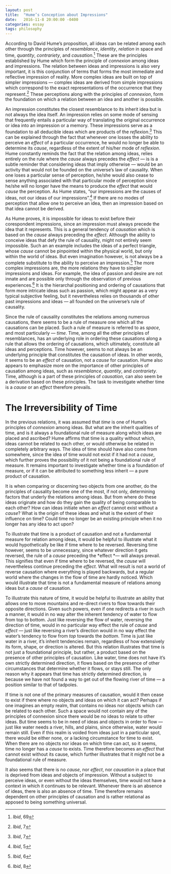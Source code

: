```yaml
---
layout: post
title:  "Hume’s Conception about Impressions"
date:   2016-11-8 20:00:00 -0400
categories: essay
tags: philosophy
---
```


According to David Hume’s proposition, all ideas can be related among each other through the principles of *resemblance*, *identity*, *relation* in space and time, *quantity*, *contrariety*, and *causation*.[^1] These are the principles established by Hume which form the principle of *connexion* among ideas and impressions. The relation between ideas and impressions is also very important, it is this conjunction of terms that forms the most immediate and reflective impression of reality. More complex ideas are built on top of simpler impressions — complex ideas are derived from simple impressions which correspond to the exact representations of the occurrence that they represent.[^3] These perceptions along with the principles of *connexion*, form the foundation on which a relation between an idea and another is possible.

An impression constitutes the closest resemblance to its inherit idea but is not always the idea itself. An impression relies on some mode of sensing that frequently entails a particular way of translating the original occurrence or idea into an impression or a memory. These impressions serve as a foundation to all deducible ideas which are products of the *reflexion*.[^4] This can be explained through the fact that whenever one losses the ability to perceive an *effect* of a particular occurrence, he would no longer be able to determine its *cause*, regardless of the extent of his/her mode of *reflexion*. Hume constantly reminds the fact that the relation among ideas, relies entirely on the rule where the *cause* always precedes the *effect* — is is a subtle reminder that considering ideas that imply otherwise — would be an activity that would not be founded on the universe’s law of causality. When one loses a particular sense of perception, he/she would also cease to sense anything associated with that particular mode of perception since he/she will no longer have the means to produce the *effect* that would *cause* the perception. As Hume states, “our impressions are the causes of ideas, not our ideas of our impressions”.[^2] If there are no modes of perception that allow one to perceive an idea, then an impression based on that idea cannot be derived.

As Hume proves, it is impossible for ideas to exist before their corespondent impressions, since an impression must always precede the idea that it represents. This is a general tendency of *causation* which is based on the *cause* always preceding the *effect*. Although the ability to conceive ideas that defy the rule of causality, might not entirely seem impossible. Such an an example includes the ideas of a perfect triangle, whose *cause* cannot be pinpointed within the physical world, but only within the world of ideas. But even imagination however, is not always be a complete substitute to the ability to perceive an impression.[^5] The more complex impressions are, the more relations they have to simpler impressions and ideas. For example, the idea of passion and desire are not innate and are possible only through the observation of previous experiences.[^6] It is the hierarchal positioning and ordering of causations that form more intricate ideas such as passion, which might appear as a very typical subjective feeling, but it nevertheless relies on thousands of other past impressions and ideas — all founded on the universe’s rule of causality.

Since the rule of causality constitutes the relations among numerous causations, there seems to be a rule of measure one which all the causations can be placed. Such a rule of measure is referred to as *space*, and most particularly — *time*. Time, among all the other principles of resemblances, has an underlying role in ordering these causations along a rule that allows the ordering of causations, which ultimately, constitute all ideas and perceptions. Time however, seems to not always be an underlying principle that constitutes the causation of ideas.  In other words, it seems to be an *effect* of causation, not a *cause* for causation. Hume also appears to emphasize more on the importance of other principles of causation among ideas, such as *resemblance*, *quantity*, and *contrariety*. Time, although is a part of these principles of *causation*, can also seem be a derivation based on these principles. The task to investigate whether time is a *cause* or an *effect* therefore prevails.

# The Irreversibility of Time  

In the previous relations, it was assumed that *time* is one of Hume’s principles of *connexion* among ideas. But what are the inherit qualities of time, and is it always a foundational rule of measure along which ideas are placed and ascribed? Hume affirms that time is a quality without which, ideas cannot be related to each other, or would otherwise be related in completely arbitrary ways. The idea of time should have also come from somewhere, since the idea of time would not exist if it had not a *cause*, which further proves the possibility of it not being a foundational rule of measure. It remains important to investigate whether time is a foundation of measure, or if it can be attributed to something less inherit — a pure product of causation.

It is when comparing or discerning two objects from one another, do the principles of causality become one of the most, if not only, determining factors that underly the relations among ideas. But from where do these ideas originate and how do they gain the quality of being comparable to each other? How can ideas initiate when an *effect* cannot exist without a *cause*? What is the origin of these ideas and what is the extent of their influence on time? Could time no longer be an existing principle when it no longer has any idea to act upon?

To illustrate that time is a product of causation and not a fundamental measure for relation among ideas, it would be helpful to illustrate what it would hypothetically be like if time where to be reversed. Reversing time however, seems to be unnecessary, since whatever direction it gets reversed, the rule of a *cause* preceding the *effect *— will always prevail. This signifies that even if time where to be reversed, the *cause* will nevertheless continue preceding the *effect*. What will result is not a world of reverse causation where everything is played backwards, but a regular world where the changes in the flow of time are hardly noticed. Which would illustrate that time is not a fundamental measure of relations among ideas but a *cause* of causation.

To illustrate this nature of time, it would be helpful to illustrate an ability that allows one to move mountains and re-direct rivers to flow towards their opposite directions. Given such powers, even if one redirects a river in such a manner, it would in no way alter the inherent tendency of water to flow from top to bottom. Just like reversing the flow of water, reversing the direction of time, would in no particular way effect the rule of *cause* and *effect* — just like reversing a river’s direction would in no way effect the water’s tendency to flow from *top* towards the *bottom*. Time is just like water in a river, it’s inherit tendencies remain, regardless of how extensively its form, shape, or direction is altered. But this relation illustrates that time is not just a foundational principle, but rather, a product based on the presence of other principles of causation. Like water, time does not have it’s own strictly determined direction, it flows based on the presence of other circumstances that determine whether it flows, or stays still. The only reason why it appears that time has strictly determined direction, is because we have not found a way to get out of the flowing river of time — a position similar to that of tadpoles.

If time is not one of the primary measures of causation, would it then cease to exist if there where no objects and ideas on which it can act? Perhaps if one imagines an empty realm, that contains no ideas nor objects which can be related to each other. Such a space would not contain any of the principles of connexion since there would be no ideas to relate to other ideas. But time seems to be in need of ideas and objects in order to flow — just like water needs a river, hills, and plains, since otherwise, water would remain still. Even if this realm is voided from ideas just in a particular spot, there would be either none, or a lacking circumstance for time to exist. When there are no objects nor ideas on which time can act, so it seems, time no longer has a *cause* to exists. Time therefore becomes an *effect* that cannot exist without its cause, which further illustrates that it might not be a foundational rule of measure.  

It also seems that there is no *cause*, nor *effect*, nor *causation* in a place that is deprived from ideas and objects of impression. Without a subject to perceive ideas, or even without the ideas themselves, time would not have a context in which it continues to be relevant. Whenever there is an absence of ideas, there is also an absence of time. Time therefore remains dependent on other principles of causation and is rather relational as apposed to being something universal.  

[^1]: *Ibid*, 69
[^2]: *Ibid*, 5
[^3]: *Ibid*, 7
[^4]: *Ibid*, 7
[^5]: *Ibid*, 6
[^6]: *Ibid*, 8
